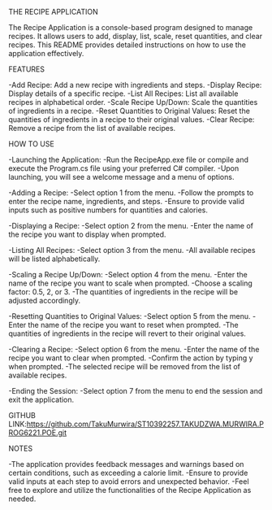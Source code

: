 THE RECIPE APPLICATION

The Recipe Application is a console-based program designed to manage recipes. It allows users to add, display, list, scale, reset quantities, and clear recipes. This README provides detailed instructions on how to use the application effectively.


FEATURES

-Add Recipe: Add a new recipe with ingredients and steps.
-Display Recipe: Display details of a specific recipe.
-List All Recipes: List all available recipes in alphabetical order.
-Scale Recipe Up/Down: Scale the quantities of ingredients in a recipe.
-Reset Quantities to Original Values: Reset the quantities of ingredients in a recipe to their original values.
-Clear Recipe: Remove a recipe from the list of available recipes.


HOW TO USE

-Launching the Application:
  -Run the RecipeApp.exe file or compile and execute the Program.cs file using your preferred C# compiler.
  -Upon launching, you will see a welcome message and a menu of options.

-Adding a Recipe:
  -Select option 1 from the menu.
  -Follow the prompts to enter the recipe name, ingredients, and steps.
  -Ensure to provide valid inputs such as positive numbers for quantities and calories.

-Displaying a Recipe:
  -Select option 2 from the menu.
  -Enter the name of the recipe you want to display when prompted.

-Listing All Recipes:
  -Select option 3 from the menu.
  -All available recipes will be listed alphabetically.

-Scaling a Recipe Up/Down:
  -Select option 4 from the menu.
  -Enter the name of the recipe you want to scale when prompted.
  -Choose a scaling factor: 0.5, 2, or 3.
  -The quantities of ingredients in the recipe will be adjusted accordingly.

-Resetting Quantities to Original Values:
  -Select option 5 from the menu.
  -Enter the name of the recipe you want to reset when prompted.
  -The quantities of ingredients in the recipe will revert to their original values.

-Clearing a Recipe:
  -Select option 6 from the menu.
  -Enter the name of the recipe you want to clear when prompted.
  -Confirm the action by typing y when prompted.
  -The selected recipe will be removed from the list of available recipes.

-Ending the Session:
  -Select option 7 from the menu to end the session and exit the application.

GITHUB LINK:https://github.com/TakuMurwira/ST10392257.TAKUDZWA.MURWIRA.PROG6221.POE.git 

NOTES

-The application provides feedback messages and warnings based on certain conditions, such as exceeding a calorie limit.
-Ensure to provide valid inputs at each step to avoid errors and unexpected behavior.
-Feel free to explore and utilize the functionalities of the Recipe Application as needed.
